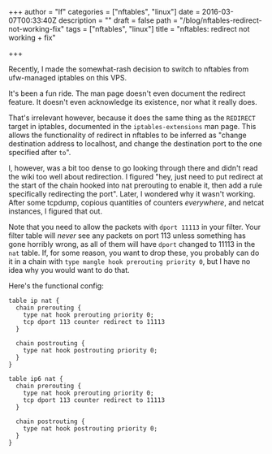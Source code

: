 +++
author = "lf"
categories = ["nftables", "linux"]
date = 2016-03-07T00:33:40Z
description = ""
draft = false
path = "/blog/nftables-redirect-not-working-fix"
tags = ["nftables", "linux"]
title = "nftables: redirect not working + fix"

+++

Recently, I made the somewhat-rash decision to switch to nftables from ufw-managed iptables on this VPS.

It's been a fun ride. The man page doesn't even document the redirect feature. It doesn't even acknowledge its existence, nor what it really does.

That's irrelevant however, because it does the same thing as the `REDIRECT` target in iptables, documented in the `iptables-extensions` man page. This allows the functionality of redirect in nftables to be inferred as "change destination address to localhost, and change the destination port to the one specified after `to`".

I, however, was a bit too dense to go looking through there and didn't read the wiki too well about redirection. I figured "hey, just need to put redirect at the start of the chain hooked into nat prerouting to enable it, then add a rule specifically redirecting the port". Later, I wondered why it wasn't working. After some tcpdump, copious quantities of counters *everywhere*, and netcat instances, I figured that out.

Note that you need to allow the packets with `dport 11113` in your filter. Your filter table will *never* see any packets on port 113 unless something has gone horribly wrong, as all of them will have `dport` changed to 11113 in the `nat` table. If, for some reason, you want to drop these, you probably can do it in a chain with `type mangle hook prerouting priority 0`, but I have no idea why you would want to do that.

Here's the functional config:

    table ip nat {
      chain prerouting {
        type nat hook prerouting priority 0;
        tcp dport 113 counter redirect to 11113
      }

      chain postrouting {
        type nat hook postrouting priority 0;
      }
    }

    table ip6 nat {
      chain prerouting {
        type nat hook prerouting priority 0;
        tcp dport 113 counter redirect to 11113
      }

      chain postrouting {
        type nat hook postrouting priority 0;
      }
    }

